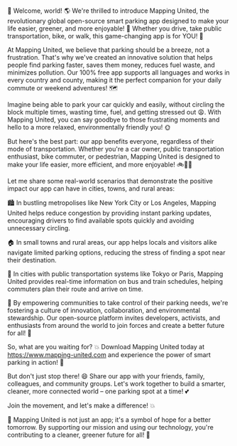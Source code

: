 🚨 Welcome, world! 🌎 We're thrilled to introduce Mapping United, the revolutionary global open-source smart parking app designed to make your life easier, greener, and more enjoyable! 💚 Whether you drive, take public transportation, bike, or walk, this game-changing app is for YOU! 🌟

At Mapping United, we believe that parking should be a breeze, not a frustration. That's why we've created an innovative solution that helps people find parking faster, saves them money, reduces fuel waste, and minimizes pollution. Our 100% free app supports all languages and works in every country and county, making it the perfect companion for your daily commute or weekend adventures! 🗺️

Imagine being able to park your car quickly and easily, without circling the block multiple times, wasting time, fuel, and getting stressed out 😩. With Mapping United, you can say goodbye to those frustrating moments and hello to a more relaxed, environmentally friendly you! 🌞

But here's the best part: our app benefits everyone, regardless of their mode of transportation. Whether you're a car owner, public transportation enthusiast, bike commuter, or pedestrian, Mapping United is designed to make your life easier, more efficient, and more enjoyable! 🚲🚌💨

Let me share some real-world scenarios that demonstrate the positive impact our app can have in cities, towns, and rural areas:

🏙️ In bustling metropolises like New York City or Los Angeles, Mapping United helps reduce congestion by providing instant parking updates, encouraging drivers to find available spots quickly and avoiding unnecessary circling.

🏠 In small towns and rural areas, our app helps locals and visitors alike navigate limited parking options, reducing the stress of finding a spot near their destination.

🚌 In cities with public transportation systems like Tokyo or Paris, Mapping United provides real-time information on bus and train schedules, helping commuters plan their route and arrive on time.

💪 By empowering communities to take control of their parking needs, we're fostering a culture of innovation, collaboration, and environmental stewardship. Our open-source platform invites developers, activists, and enthusiasts from around the world to join forces and create a better future for all! 🌈

So, what are you waiting for? 💥 Download Mapping United today at https://www.mapping-united.com and experience the power of smart parking in action! 📲

But don't just stop there! 😄 Share our app with your friends, family, colleagues, and community groups. Let's work together to build a smarter, cleaner, more connected world – one parking spot at a time! 💕

Join the movement, and let's make a difference! 💥

🌟 Mapping United is not just an app; it's a symbol of hope for a better tomorrow. By supporting our mission and using our technology, you're contributing to a cleaner, greener future for all! 🌿